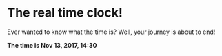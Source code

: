# The real time clock!

Ever wanted to know what the time is? Well, your journey is about to end!

**The time is Nov 13, 2017, 14:30**